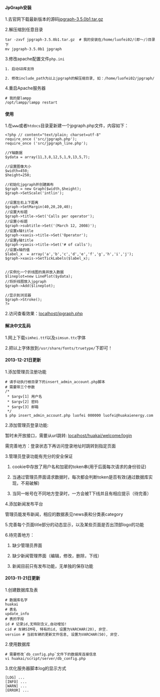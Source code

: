 #### JpGraph安装

1.去官网下载最新版本的源码[jpgraph-3.5.0b1.tar.gz](http://jpgraph.net/download/)

2.解压缩到任意目录

    tar -zxvf jpgraph-3.5.0b1.tar.gz  # 我的安装在/home/luofei02/(即～/)目录下
    mv jpgraph-3.5.0b1 jpgraph

3.修改apache配置文件`php.ini`

    1. 启动GD库支持

    2. 修改include_path为以上jpgraph的解压缩目录, 如：/home/luofei02/jpgraph/

4.重启Apache服务器

    # 我的是lampp
    /opt/lampp/lampp restart

#### 使用

1.在`www`或者`htdocs`目录夏新建一个jpgraph.php文件，内容如下：

    <?php // content="text/plain; charset=utf-8"
    require_once ('src/jpgraph.php');
    require_once ('src/jpgraph_line.php');
     
    //Y轴数据
    $ydata = array(11,3,8,12,5,1,9,13,5,7);
     
    //设置图像大小
    $width=450;
    $height=250;
     
    //初始化jpgraph并创建画布
    $graph = new Graph($width,$height);
    $graph->SetScale('intlin');
     
    //设置左右上下距离
    $graph->SetMargin(40,20,20,40);
    //设置大标题
    $graph->title->Set('Calls per operator');
    //设置小标题
    $graph->subtitle->Set('(March 12, 2008)');
    //设置x轴title
    $graph->xaxis->title->Set('Operator');
    //设置y轴title
    $graph->yaxis->title->Set('# of calls');
    //设置x轴的值
    $label_x  = array('a','b','c','d','e','f','g','h','i','j');
    $graph->xaxis->SetTickLabels($label_x);
     
     
    //实例化一个折线图的类并放入数据
    $lineplot=new LinePlot($ydata);
    //将折线图放入jpgraph
    $graph->Add($lineplot);
     
    //显示到浏览器
    $graph->Stroke();
    ?>

2.访问查看效果：[localhost/jpgraph.php](http://localhost/jpgraph.php)

#### 解决中文乱码

1.网上下载`simhei.ttf`以及`simsun.ttc`字体

2.把以上字体放到`/usr/share/fonts/truetype/`下即可！

#### 2013-12-21日更新

1.添加管理员注册功能

    # 请手动执行根目录下的insert_admin_account.php脚本
    # 需要带三个参数
    /*
     * $argv[1] 用户名
     * $argv[2] 密码
     * $argv[3] 邮箱
     */
    $ php insert_admin_account.php luofei 000000 luofei@huakaienergy.com

2.添加管理员登录功能:

暂时未开放接口，需要从url跳转: [localhost/huakai/welcome/login](http://localhost/huakai/welcome/login)

需完善地方：登录状态下再访问登录地址时跳转到指定页面

3.管理员登录功能有充分的安全保证

1. cookie中存放了用户名和加密的token串(用于后面每次请求的身份验证)

2. 当通过管理员界面请求数据时，每次都会判断token是否有效(通过数据库实现，不易破解)

3. 当同一帐号在不同地方登录时，一方会被T下线并且有相应提示（待完善）

4.添加新闻发布平台

管理员能发布新闻，相应的数据表见news表和分类表category

5.完善每个页面title部分的动态显示，以及某些页面是否出顶部logo的功能

6.待完善地方：

1. 缺少管理员界面

2. 缺少新闻管理界面（编辑，修改，删除，下线）

3. 新闻目前只有发布功能，无单独的保存功能

#### 2013-11-21日更新

1.创建数据库及表

    # 数据库名字
    huakai
    # 表名
    update_info
    # 表的字段
    id # 记录id,无特别含义,自动增加!
    cid # 车辆SIM号, 特有的id, 设置为VARCHAR(20), 非空.
    version # 当前车辆的更新文件信息, 设置为VARCHAR(50), 非空.

2.使用数据库

    # 需要修改`db_config.php`文件下的数据库连接信息
    vi huakai/script/server/db_config.php

3.优化服务器脚本log的显示方式

    [LOG] ...
    [INFO] ...
    [WARN] ...
    [ERROR] ...
